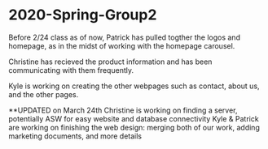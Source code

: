 # 2020-Spring-Group2

Before 2/24 class as of now, Patrick has pulled togther the logos and homepage, as in the midst of working with the homepage carousel.

Christine has recieved the product information and has been communicating with them frequently.

Kyle is working on creating the other webpages such as contact, about us, and the other pages.

**UPDATED on March 24th 
Christine is working on finding a server, potentially ASW for easy website and database connectivity 
Kyle & Patrick are working on finishing the web design: merging both of our work, adding marketing documents, and more details 

